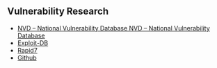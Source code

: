## Vulnerability Research

  - [NVD – National Vulnerability Database NVD – National Vulnerability Database](https://nvd.nist.gov/vuln/search)
  - [Exploit-DB](https://www.exploit-db.com/)
  - [Rapid7](https://www.rapid7.com/db/)
  - [Github](https://github.com)
